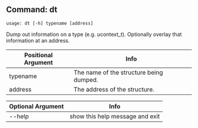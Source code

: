 ## Command: dt ##
```
usage: dt [-h] typename [address]
```
Dump out information on a type (e.g. ucontext_t). Optionally overlay that information at an address.  

| Positional Argument | Info |
|---------------------|------|
| typename | The name of the structure being dumped. |
| address | The address of the structure. |

| Optional Argument | Info |
|---------------------|------|
| --help | show this help message and exit |



